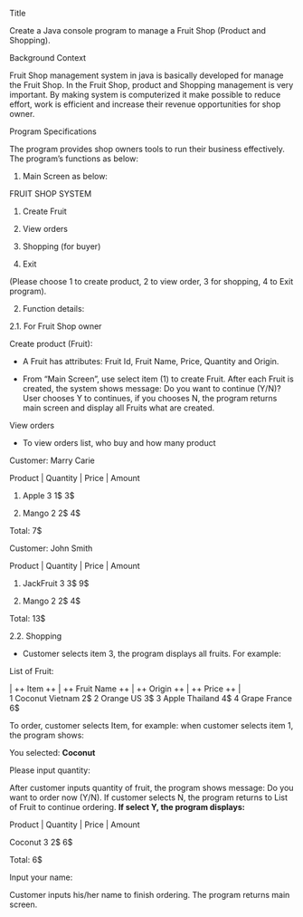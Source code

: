 Title 

  Create a Java console program to manage a Fruit Shop (Product and Shopping).

Background Context

Fruit Shop management system in java is basically developed for manage the Fruit Shop. In the Fruit Shop, product and Shopping management is very important. By making system is computerized it make possible to reduce effort, work is efficient and increase their revenue opportunities for shop owner.

Program Specifications

The program provides shop owners tools to run their business effectively. The program’s functions as below:

1.	Main Screen as below:

FRUIT SHOP SYSTEM

1.	Create Fruit

2.	View orders

3.	Shopping (for buyer)

4.	Exit

 (Please choose 1 to create product, 2 to view order, 3 for shopping, 4 to Exit program).
 
2.	Function details:

2.1.	 For Fruit Shop owner 

Create product (Fruit): 

-	A Fruit has attributes: Fruit Id, Fruit Name, Price, Quantity and Origin.

-	From “Main Screen”, use select item (1) to create Fruit. After each Fruit is created, the system shows message: Do you want to continue (Y/N)? User chooses Y to continues, if you chooses N, the program returns main screen and display all Fruits what are created.

View orders

-	To view orders list, who buy and how many product

Customer: Marry Carie

Product | Quantity | Price | Amount

1. Apple       3	     1$   	3$

2. Mango       2       2$      4$

Total: 7$

Customer: John Smith

Product | Quantity | Price | Amount

1. JackFruit   3       3$     	9$

2. Mango       2       2$       4$

Total: 13$


2.2.	Shopping

-	Customer selects item 3, the program displays all fruits. For example:

List of Fruit:

| ++ Item ++ | ++ Fruit Name ++ | ++ Origin ++ | ++ Price ++ |  	
           1 		Coconut	             Vietnam	      2$
           2 		Orange		               US		      3$
           3 		Apple		             Thailand	      4$
           4 		Grape		              France	      6$
	
To order, customer selects Item, for example: when customer selects item 1, the program shows:

You selected: **Coconut**

Please input quantity: 

After customer inputs quantity of fruit, the program shows message: Do you want to order now (Y/N). If customer selects N, the program returns to List of Fruit to continue ordering. **If select Y, the program displays:**

 Product | Quantity | Price | Amount
 
 Coconut       3	      2$    	6$
 
Total: 6$

Input your name: 

Customer inputs his/her name to finish ordering. The program returns main screen.
